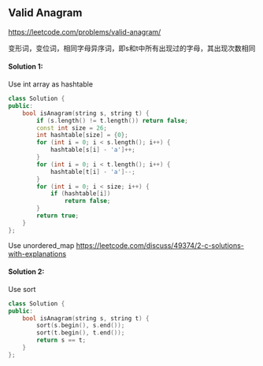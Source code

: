 ## Valid Anagram
https://leetcode.com/problems/valid-anagram/

变形词，变位词，相同字母异序词，即s和t中所有出现过的字母，其出现次数相同
#### Solution 1:
Use int array as hashtable
```cpp
class Solution {
public:
    bool isAnagram(string s, string t) {
        if (s.length() != t.length()) return false;
        const int size = 26;
        int hashtable[size] = {0};
        for (int i = 0; i < s.length(); i++) {
            hashtable[s[i] - 'a']++;
        }
        for (int i = 0; i < t.length(); i++) {
            hashtable[t[i] - 'a']--;
        }
        for (int i = 0; i < size; i++) {
            if (hashtable[i]) 
                return false;
        }
        return true;
    }
};
```
Use unordered_map https://leetcode.com/discuss/49374/2-c-solutions-with-explanations

#### Solution 2:
Use sort
```cpp
class Solution {
public:
    bool isAnagram(string s, string t) { 
        sort(s.begin(), s.end());
        sort(t.begin(), t.end());
        return s == t; 
    }
};
```
